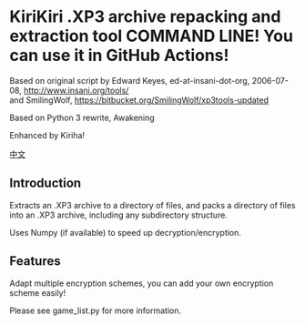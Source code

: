 # KiriKiri .XP3 archive repacking and extraction tool COMMAND LINE! You can use it in GitHub Actions!

Based on original script by Edward Keyes, ed-at-insani-dot-org, 2006-07-08, http://www.insani.org/tools/  
and SmilingWolf, https://bitbucket.org/SmilingWolf/xp3tools-updated

Based on Python 3 rewrite, Awakening

Enhanced by Kiriha!

[中文](README_zh.md)

## Introduction

Extracts an .XP3 archive to a directory of files, and
packs a directory of files into an .XP3 archive, including any
subdirectory structure.

Uses Numpy (if available) to speed up decryption/encryption.

## Features

Adapt multiple encryption schemes, you can add your own encryption scheme easily!

Please see game_list.py for more information.
